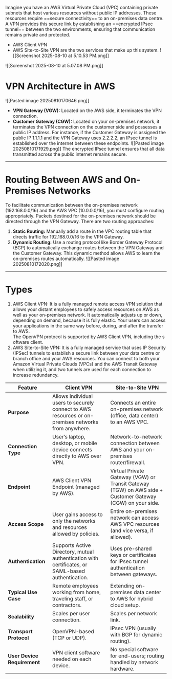 Imagine you have an AWS Virtual Private Cloud (VPC) containing private subnets that host various resources without public IP addresses. These resources require ==secure connectivity== to an on-premises data centre. A VPN provides this secure link by establishing an ==encrypted IPsec tunnel== between the two environments, ensuring that communication remains private and protected.
- AWS Client VPN 
- AWS Site-to-Site VPN are the two services that make up this system.
![[Screenshot 2025-08-10 at 5.10.53 PM.png]]

![[Screenshot 2025-08-10 at 5.07.08 PM.png]]

# VPN Architecture in AWS

![[Pasted image 20250810170646.png]]
- **VPN Gateway (VGW):** Located on the AWS side, it terminates the VPN connection.
- **Customer Gateway (CGW):** Located on your on-premises network, it terminates the VPN connection on the customer side and possesses a public IP address.
For instance, if the Customer Gateway is assigned the public IP 1.1.1.1 and the VPN Gateway uses 2.2.2.2, an IPsec tunnel is established over the internet between these endpoints.
![[Pasted image 20250810171929.png]]
The encrypted IPsec tunnel ensures that all data transmitted across the public internet remains secure.

---

# Routing Between AWS and On-Premises Networks

To facilitate communication between the on-premises network (192.168.0.0/16) and the AWS VPC (10.0.0.0/16), you must configure routing appropriately. Packets destined for the on-premises network should be directed through the VPN Gateway. There are two routing approaches:

1. **Static Routing:** Manually add a route in the VPC routing table that directs traffic for 192.168.0.0/16 to the VPN Gateway.
2. **Dynamic Routing:** Use a routing protocol like Border Gateway Protocol (BGP) to automatically exchange routes between the VPN Gateway and the Customer Gateway. This dynamic method allows AWS to learn the on-premises routes automatically.
![[Pasted image 20250810172020.png]]

---

# Types

1. AWS Client VPN: It is a fully managed remote access VPN solution that allows your distant employees to safely access resources on AWS as well as your on-premises network. It automatically adjusts up or down, depending on demand, because it is fully elastic. Your users can access your applications in the same way before, during, and after the transfer to AWS. The OpenVPN protocol is supported by AWS Client VPN, including the software client.
2. AWS Site-to-Site VPN: It is a fully managed service that uses IP Security (IPSec) tunnels to establish a secure link between your data centre or branch office and your AWS resources. You can connect to both your Amazon Virtual Private Clouds (VPCs) and the AWS Transit Gateway when utilizing it, and two tunnels are used for each connection to increase redundancy.

| Feature                     | **Client VPN**                                                                                      | **Site-to-Site VPN**                                                                                      |
| --------------------------- | --------------------------------------------------------------------------------------------------- | --------------------------------------------------------------------------------------------------------- |
| **Purpose**                 | Allows individual users to securely connect to AWS resources or on-premises networks from anywhere. | Connects an entire on-premises network (office, data center) to an AWS VPC.                               |
| **Connection Type**         | User’s laptop, desktop, or mobile device connects directly to AWS over VPN.                         | Network-to-network connection between AWS and your on-premises router/firewall.                           |
| **Endpoint**                | AWS Client VPN Endpoint (managed by AWS).                                                           | Virtual Private Gateway (VGW) or Transit Gateway (TGW) on AWS side + Customer Gateway (CGW) on your side. |
| **Access Scope**            | User gains access to only the networks and resources allowed by policies.                           | Entire on-premises network can access AWS VPC resources (and vice versa, if allowed).                     |
| **Authentication**          | Supports Active Directory, mutual authentication with certificates, or SAML-based authentication.   | Uses pre-shared keys or certificates for IPsec tunnel authentication between gateways.                    |
| **Typical Use Case**        | Remote employees working from home, traveling staff, or contractors.                                | Extending on-premises data center to AWS for hybrid cloud setup.                                          |
| **Scalability**             | Scales per user connection.                                                                         | Scales per network link.                                                                                  |
| **Transport Protocol**      | OpenVPN-based (TCP or UDP).                                                                         | IPsec VPN (usually with BGP for dynamic routing).                                                         |
| **User Device Requirement** | VPN client software needed on each device.                                                          | No special software for end-users; routing handled by network hardware.                                   |